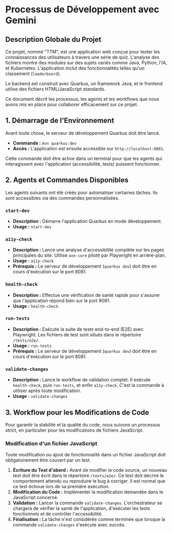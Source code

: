 # Processus de Développement avec Gemini

## Description Globale du Projet

Ce projet, nommé "TTM", est une application web conçue pour tester les connaissances des utilisateurs à travers une série de quiz. L'analyse des fichiers montre des modules sur des sujets variés comme Java, Python, l'IA, et Kubernetes. L'application inclut des fonctionnalités telles qu'un classement (`leaderboard`).

Le backend est construit avec Quarkus, un framework Java, et le frontend utilise des fichiers HTML/JavaScript standards.

Ce document décrit les processus, les agents et les workflows que nous avons mis en place pour collaborer efficacement sur ce projet.

## 1. Démarrage de l'Environnement

Avant toute chose, le serveur de développement Quarkus doit être lancé.

- **Commande :** `mvn quarkus:dev`
- **Accès :** L'application est ensuite accessible sur `http://localhost:8081`.

Cette commande doit être active dans un terminal pour que les agents qui interagissent avec l'application (accessibilité, tests) puissent fonctionner.

## 2. Agents et Commandes Disponibles

Les agents suivants ont été créés pour automatiser certaines tâches. Ils sont accessibles via des commandes personnalisées.

### `start-dev`

- **Description :** Démarre l'application Quarkus en mode développement.
- **Usage :** `start-dev`

### `a11y-check`

- **Description :** Lance une analyse d'accessibilité complète sur les pages principales du site. Utilise `axe-core` piloté par Playwright en arrière-plan.
- **Usage :** `a11y-check`
- **Prérequis :** Le serveur de développement (`quarkus dev`) doit être en cours d'exécution sur le port 8081.

### `health-check`

- **Description :** Effectue une vérification de santé rapide pour s'assurer que l'application répond bien sur le port 8081.
- **Usage :** `health-check`

### `run-tests`

- **Description :** Exécute la suite de tests end-to-end (E2E) avec Playwright. Les fichiers de test sont situés dans le répertoire `/tests/e2e/`.
- **Usage :** `run-tests`
- **Prérequis :** Le serveur de développement (`quarkus dev`) doit être en cours d'exécution sur le port 8081.

### `validate-changes`

- **Description :** Lance le workflow de validation complet. Il exécute `health-check`, puis `run-tests`, et enfin `a11y-check`. C'est la commande à utiliser après toute modification.
- **Usage :** `validate-changes`

## 3. Workflow pour les Modifications de Code

Pour garantir la stabilité et la qualité du code, nous suivons un processus strict, en particulier pour les modifications de fichiers JavaScript.

### Modification d'un fichier JavaScript

Toute modification ou ajout de fonctionnalité dans un fichier JavaScript doit obligatoirement être couvert par un test.

1.  **Écriture du Test d'abord :** Avant de modifier le code source, un nouveau test doit être écrit dans le répertoire `/tests/e2e/`. Ce test doit décrire le comportement attendu ou reproduire le bug à corriger. Il est normal que ce test échoue lors de sa première exécution.
2.  **Modification du Code :** Implémenter la modification demandée dans le JavaScript concerné.
3.  **Validation :** Lancer la commande `validate-changes`. L'orchestrateur se chargera de vérifier la santé de l'application, d'exécuter les tests fonctionnels et de contrôler l'accessibilité.
4.  **Finalisation :** La tâche n'est considérée comme terminée que lorsque la commande `validate-changes` s'exécute avec succès.